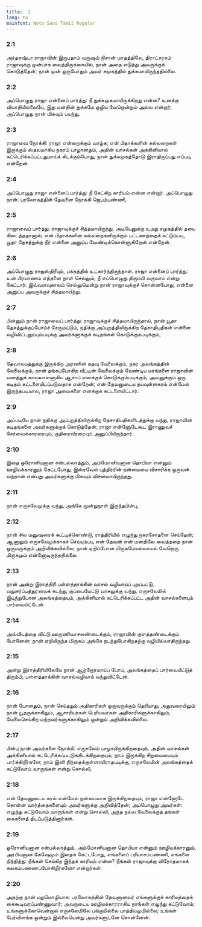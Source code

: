 ```yaml
---
title:  2
lang: ta
mainfont: Noto Sans Tamil Regular
---
```


###  2:1

அர்தசஷ்டா ராஜாவின் இருபதாம் வருஷம் நிசான் மாதத்திலே, திராட்சரசம் ராஜாவுக்கு முன்பாக வைத்திருக்கையில், நான் அதை எடுத்து அவருக்குக் கொடுத்தேன்; நான் முன் ஒருபோதும் அவர் சமுகத்தில் துக்கமாயிருந்ததில்லை.

###  2:2

அப்பொழுது ராஜா என்னைப் பார்த்து: நீ துக்கமுகமாயிருக்கிறது என்ன? உனக்கு வியாதியில்லையே, இது மனதின் துக்கமே ஒழிய வேறொன்றும் அல்ல என்றார்; அப்பொழுது நான் மிகவும் பயந்து,

###  2:3

ராஜாவை நோக்கி: ராஜா என்றைக்கும் வாழ்க; என் பிதாக்களின் கல்லறைகள் இருக்கும் ஸ்தலமாகிய நகரம் பாழானதும், அதின் வாசல்கள் அக்கினியால் சுட்டெரிக்கப்பட்டதுமாய்க் கிடக்கும்போது, நான் துக்கமுகத்தோடு இராதிருப்பது எப்படி என்றேன்.

###  2:4

அப்பொழுது ராஜா என்னைப் பார்த்து: நீ கேட்கிற காரியம் என்ன என்றார். அப்பொழுது நான்: பரலோகத்தின் தேவனை நோக்கி ஜெபம்பண்ணி,

###  2:5

ராஜாவைப் பார்த்து: ராஜாவுக்குச் சித்தமாயிருந்து, அடியேனுக்கு உமது சமுகத்தில் தயை கிடைத்ததானால், என் பிதாக்களின் கல்லறைகளிருக்கும் பட்டணத்தைக் கட்டும்படி, யூதா தேசத்துக்கு நீர் என்னை அனுப்ப வேண்டிக்கொள்ளுகிறேன் என்றேன்.

###  2:6

அப்பொழுது ராஜஸ்திரீயும், பக்கத்தில் உட்கார்ந்திருந்தாள். ராஜா என்னைப் பார்த்து: உன் பிரயாணம் எத்தனை நாள் செல்லும், நீ எப்பொழுது திரும்பி வருவாய் என்று கேட்டார். இவ்வளவுகாலம் செல்லுமென்று நான் ராஜாவுக்குச் சொன்னபோது, என்னை அனுப்ப அவருக்குச் சித்தமாயிற்று.

###  2:7

பின்னும் நான் ராஜாவைப் பார்த்து: ராஜாவுக்குச் சித்தமாயிருந்தால், நான் யூதா தேசத்துக்குப்போய்ச் சேருமட்டும், நதிக்கு அப்புறத்திலிருக்கிற தேசாதிபதிகள் என்னை வழிவிட்டனுப்பும்படிக்கு அவர்களுக்குக் கடிதங்கள் கொடுக்கும்படிக்கும்,

###  2:8

தேவாலயத்துக்கு இருக்கிற அரணின் கதவு வேலைக்கும், நகர அலங்கத்தின் வேலைக்கும், நான் தங்கப்போகிற வீட்டின் வேலைக்கும் வேண்டிய மரங்களை ராஜாவின் வனத்துக் காவலாளனாகிய ஆசாப் எனக்குக் கொடுக்கும்படிக்கும், அவனுக்கும் ஒரு கடிதம் கட்டளையிடப்படுவதாக என்றேன்; என் தேவனுடைய தயவுள்ளகரம் என்மேல் இருந்தபடியால், ராஜா அவைகளை எனக்குக் கட்டளையிட்டார்.

###  2:9

அப்படியே நான் நதிக்கு அப்புறத்திலிருக்கிற தேசாதிபதிகளிடத்துக்கு வந்து, ராஜாவின் கடிதங்களை அவர்களுக்குக் கொடுத்தேன்; ராஜா என்னோடேகூட இராணுவச் சேர்வைக்காரரையும், குதிரைவீரரையும் அனுப்பியிருந்தார்.

###  2:10

இதை ஓரோனியனான சன்பல்லாத்தும், அம்மோனியனான தொபியா என்னும் ஊழியக்காரனும் கேட்டபோது, இஸ்ரவேல் புத்திரரின் நன்மையை விசாரிக்க ஒருவன் வந்தான் என்பது அவர்களுக்கு மிகவும் விசனமாயிருந்தது.

###  2:11

நான் எருசலேமுக்கு வந்து, அங்கே மூன்றுநாள் இருந்தபின்பு,

###  2:12

நான் சில மனுஷரைக் கூட்டிக்கொண்டு, ராத்திரியில் எழுந்து நகரசோதனை செய்தேன்; ஆனாலும் எருசலேமுக்காகச் செய்யும்படி என் தேவன் என் மனதிலே வைத்ததை நான் ஒருவருக்கும் அறிவிக்கவில்லை; நான் ஏறிப்போன மிருகமேயல்லாமல் வேறொரு மிருகமும் என்னோடிருந்ததில்லை.

###  2:13

நான் அன்று இராத்திரி பள்ளத்தாக்கின் வாசல் வழியாய்ப் புறப்பட்டு, வலுசர்ப்பத்துரவைக் கடந்து, குப்பைமேட்டு வாசலுக்கு வந்து, எருசலேமில் இடிந்துபோன அலங்கத்தையும், அக்கினியால் சுட்டெரிக்கப்பட்ட அதின் வாசல்களையும் பார்வையிட்டேன்.

###  2:14

அவ்விடத்தை விட்டு ஊருணிவாசலண்டைக்கும், ராஜாவின் குளத்தண்டைக்கும் போனேன்; நான் ஏறியிருந்த மிருகம் அங்கே நடந்துபோகிறதற்கு வழியில்லாதிருந்தது.

###  2:15

அன்று இராத்திரியிலேயே நான் ஆற்றோரமாய்ப் போய், அலங்கத்தைப் பார்வையிட்டுத் திரும்பி, பள்ளத்தாக்கின் வாசல்வழியாய் வந்துவிட்டேன்.

###  2:16

நான் போனதும், நான் செய்ததும் அதிகாரிகள் ஒருவருக்கும் தெரியாது; அதுவரையிலும் நான் யூதருக்காகிலும், ஆசாரியர்கள் பெரியவர்கள் அதிகாரிகளுக்காகிலும், வேலைசெய்கிற மற்றவர்களுக்காகிலும் ஒன்றும் அறிவிக்கவில்லை.

###  2:17

பின்பு நான் அவர்களை நோக்கி: எருசலேம் பாழாயிருக்கிறதையும், அதின் வாசல்கள் அக்கினியால் சுட்டெரிக்கப்பட்டுக்கிடக்கிறதையும், நாம் இருக்கிற சிறுமையையும் பார்க்கிறீர்களே; நாம் இனி நிந்தைக்குள்ளாயிராதபடிக்கு, எருசலேமின் அலங்கத்தைக் கட்டுவோம் வாருங்கள் என்று சொல்லி,

###  2:18

என் தேவனுடைய கரம் என்மேல் நன்மையாக இருக்கிறதையும், ராஜா என்னோடே சொன்ன வார்த்தைகளையும் அவர்களுக்கு அறிவித்தேன்; அப்பொழுது அவர்கள்: எழுந்து கட்டுவோம் வாருங்கள் என்று சொல்லி, அந்த நல்ல வேலைக்குத் தங்கள் கைகளைத் திடப்படுத்தினார்கள்.

###  2:19

ஓரோனியனான சன்பல்லாத்தும், அம்மோனியனான தொபியா என்னும் ஊழியக்காரனும், அரபியனான கேஷேமும் இதைக் கேட்டபோது, எங்களைப் பரியாசம்பண்ணி, எங்களை நிந்தித்து: நீங்கள் செய்கிற இந்தக் காரியம் என்ன? நீங்கள் ராஜாவுக்கு விரோதமாகக் கலகம்பண்ணப்போகிறீர்களோ என்றார்கள்.

###  2:20

அதற்கு நான் மறுமொழியாக: பரலோகத்தின் தேவனானவர் எங்களுக்குக் காரியத்தைக் கைகூடிவரப்பண்ணுவார்; அவருடைய ஊழியக்காரராகிய நாங்கள் எழுந்து கட்டுவோம்; உங்களுக்கோவென்றால் எருசலேமிலே பங்குமில்லை பாத்தியமுமில்லை; உங்கள் பேர்விளங்க ஒன்றும் இல்லையென்று அவர்களுடனே சொன்னேன்.

